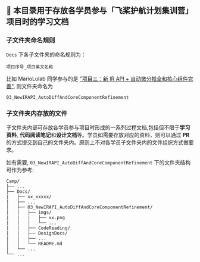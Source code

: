 ## 🌱 本目录用于存放各学员参与「飞桨护航计划集训营」项目时的学习文档

### 子文件夹命名规则
`Docs` 下各子文件夹的命名规则为：
```
项目序号_项目英文名称
```

比如 MarioLulab 同学参与的是 ["项目三：新 IR API + 自动微分推全和核心组件完善"](https://github.com/PaddlePaddle/community/blob/master/hackathon/hackathon_5th/%E3%80%90PaddlePaddle%20Hackathon%205th%E3%80%91%E9%A3%9E%E6%A1%A8%E6%8A%A4%E8%88%AA%E8%AE%A1%E5%88%92%E9%9B%86%E8%AE%AD%E8%90%A5%E9%A1%B9%E7%9B%AE%E5%90%88%E9%9B%86.md#%E9%A1%B9%E7%9B%AE%E4%B8%89%E6%96%B0-ir-api--%E8%87%AA%E5%8A%A8%E5%BE%AE%E5%88%86%E6%8E%A8%E5%85%A8%E5%92%8C%E6%A0%B8%E5%BF%83%E7%BB%84%E4%BB%B6%E5%AE%8C%E5%96%84), 则文件夹命名为
```
03_NewIRAPI_AutoDiffAndCoreComponentRefinement
```

### 子文件夹内存放的文件
子文件夹内部可存放各学员参与项目时形成的一系列过程文档,包括但不限于**学习资料**, **代码阅读笔记**和**设计文档**等。学员如需要存放对应的资料，则可以通过 **PR** 的方式提交到自己的文件夹内。原则上不对各学员子文件夹内的文件组织方式做要求。

如有需要, `03_NewIRAPI_AutoDiffAndCoreComponentRefinement` 下的文件夹结构可作为参考:
```
Camp/
├── ...
├── Docs/
|   ├── xx_xxxxx/
|   ├── ...
│   ├── 03_NewIRAPI_AutoDiffAndCoreComponentRefinement/
|   |   ├── imgs/
|   |   |   ├── xx.png
|   |   |   └── ...
|   |   ├── CodeReading/
|   |   ├── DesignDocs/
|   |   ├── ...
│   │   └── README.md
│   └── ...
└── ...
```